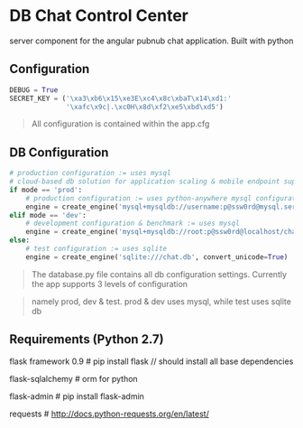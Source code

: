 DB Chat Control Center
==========================

server component for the angular pubnub chat application. Built with python


Configuration
-------------------------
```python
DEBUG = True
SECRET_KEY = ('\xa3\xb6\x15\xe3E\xc4\x8c\xbaT\x14\xd1:'
              '\xafc\x9c|.\xc0H\x8d\xf2\xe5\xbd\xd5')
```

> All configuration is contained within the app.cfg


DB Configuration
-------------------------
```python
# production configuration := uses mysql
# cloud-based db solution for application scaling & mobile endpoint support
if mode == 'prod':
    # production configuration := uses python-anywhere mysql configuration
    engine = create_engine('mysql+mysqldb://username:p@ssw0rd@mysql.server/username$default', convert_unicode=True)
elif mode == 'dev':
    # development configuration & benchmark := uses mysql
    engine = create_engine('mysql+mysqldb://root:p@ssw0rd@localhost/chat_app', convert_unicode=True)
else:
    # test configuration := uses sqlite
    engine = create_engine('sqlite:///chat.db', convert_unicode=True)
```

> The database.py file contains all db configuration settings. Currently the app supports 3 levels of configuration

> namely prod, dev & test. prod & dev uses mysql, while test uses sqlite db

Requirements (Python 2.7)
--------------------------
flask framework 0.9 # pip install flask // should install all base dependencies

flask-sqlalchemy    # orm for python

flask-admin         # pip install flask-admin

requests            # http://docs.python-requests.org/en/latest/
